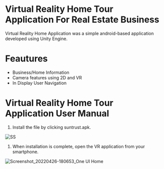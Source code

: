 # Virtual Reality Home Tour Application For Real Estate Business
Virtual Reality Home Application was a simple android-based application developed using Unity Engine.

# Feautures

* Business/Home Information
* Camera features using 2D and VR
* In Display User Navigation

# Virtual Reality Home Tour Application User Manual

1. Install the file by clicking suntrust.apk.

![SS](https://user-images.githubusercontent.com/104129662/165277614-6fc52104-d81a-4dcb-bdee-c4164c360eeb.jpg)

1. When installation is complete, open the VR application from your smartphone.

![Screenshot_20220426-180653_One UI Home](https://user-images.githubusercontent.com/104129662/165277980-b05d34cf-8f93-4ecc-8750-e7548d1304d4.jpg)

